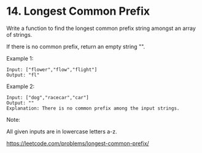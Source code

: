 # 14. Longest Common Prefix

Write a function to find the longest common prefix string amongst an array of strings.

If there is no common prefix, return an empty string "".

Example 1:

    Input: ["flower","flow","flight"]
    Output: "fl"

Example 2:

    Input: ["dog","racecar","car"]
    Output: ""
    Explanation: There is no common prefix among the input strings.

Note:

All given inputs are in lowercase letters a-z.

<https://leetcode.com/problems/longest-common-prefix/>
